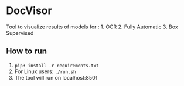 # DocVisor 

Tool to visualize results of models for :
    1. OCR 
    2. Fully Automatic
    3. Box Supervised


## How to run

1. `pip3 install -r requirements.txt`
2. For Linux users: `./run.sh`
3. The tool will run on localhost:8501

